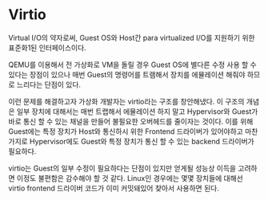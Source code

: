 # Virtio

Virtual I/O의 약자로써, Guest OS와 Host간 para virtualized I/O를 지원하기 위한 표준화1된 인터페이스이다.

QEMU를 이용해서 전 가상화로 VM을 돌릴 경우 Guest OS에 별다른 수정 사용 할 수 있다는 장점이 있으나 매번 Guest의 명령어를 트램해서 장치를 에뮬레이션 해줘야 하므로 느리다는 단점이 있다. 

이런 문제를 해결하고자 가상화 개발자는 virtio라는 구조를 창안해냈다. 이 구조의 개념은 일부 장치에 대해서는 매번 트랩해서 에뮬레이션 하지 말고 Hypervisor와 Guest가 바로 통신 할 수 있는 채널을 만들어 불필요한 오버헤드를 줄이자는 것이다. 이를 위해 Guest에는 특정 장치가 Host와 통신하시 위한 Frontend 드라이버가 있어야하고 마찬가지로 Hypervisor에도 Guest와 특정 장치가 통신 할 수 있는 backend 드라이버가 필요하다.


virtio는 Guest의 일부 수정이 필요하다는 단점이 있지만 얻게될 성능상 이득을 고려하면 이정도 불편함은 감수해야 할 것 같다. Linux인 경우에는 몇몇 장치들에 대해선 virtio frontend 드라이버 코드가 이미 커밋돼있어 찾아서 사용하면 된다.
